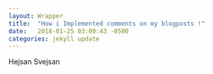 ```yaml
---
layout: Wrapper
title:  "How i Implemented comments on my blogposts !"
date:   2018-01-25 03:00:43 -0500
categories: jekyll update
---
```

Hejsan Svejsan
<head>
<title>How i Implemented comments on my blogposts !</title>
<meta property="og:title" content="How i Implemented comments on my blogposts !" />
<meta property="og:type" content="blogposts" />
<meta property="og:url" content="https://zissedisse.github.io/jekyll/update/2018/01/25/how-i-implemented-my-blogpost.html" />
</head>


